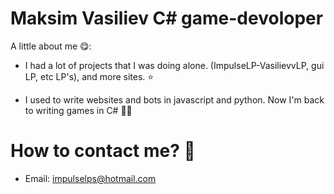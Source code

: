 # Maksim Vasiliev C# game-devoloper

A little about me 😋:

- I had a lot of projects that I was doing alone. (ImpulseLP-VasilievvLP, gui LP, etc LP's), and more sites. ⭐

- I used to write websites and bots in javascript and python. Now I'm back to writing games in C# 👨‍💻


# How to contact me? 📧

- Email: impulselps@hotmail.com
